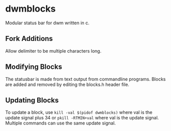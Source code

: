 # dwmblocks
Modular status bar for dwm written in c.

## Fork Additions
Allow delimiter to be multiple characters long.

## Modifying Blocks
The statusbar is made from text output from commandline programs.
Blocks are added and removed by editing the blocks.h header file.

## Updating Blocks
To update a block, use `kill -val $(pidof dwmblocks)` where val is the update signal plus 34 or `pkill -RTMIN+val` where val is the update signal. Multiple commands can use the same update signal.
